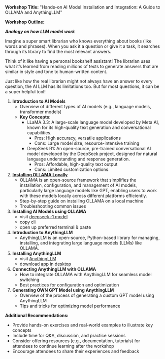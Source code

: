 **Workshop Title:** "Hands-on AI Model Installation and Integration: A Guide to OLLAMA and AnythingLLM"

**Workshop Outline:**

***Analogy on how LLM model work***

Imagine a super smart librarian who knows everything about books (like words and phrases). When you ask it a question or give it a task, it searches through its library to find the most relevant answers.

Think of it like having a personal bookshelf assistant! The librarian uses what it’s learned from reading millions of texts to generate answers that are similar in style and tone to human-written content.

Just like how the real librarian might not always have an answer to every question, the AI LLM has its limitations too. But for most questions, it can be a super helpful tool!

1. **Introduction to AI Models**
	* Overview of different types of AI models (e.g., language models, transformer models)
	* **Key Concepts:**
		+ LLaMA 3.3: A large-scale language model developed by Meta AI, known for its high-quality text generation and conversational capabilities.
			- Pros: High accuracy, versatile applications
			- Cons: Large model size, resource-intensive training
		+ DeepSeek R1: An open-source, pre-trained conversational AI model developed by the DeepSeek project, designed for natural language understanding and response generation.
			- Pros: Affordable, high-quality text output
			- Cons: Limited customization options
2. [**Installing OLLAMA Locally**](https://ollama.com/)
	- OLLAMA is an open-source framework that simplifies the installation, configuration, and management of AI models, particularly large language models like GPT, enabling users to work with these models locally across different platforms efficiently.
	* Step-by-step guide on installing OLLAMA on a local machine
	* Troubleshooting common issues
4. **Installing AI Models using OLLAMA**
	- visit [deepseek r1 model](https://ollama.com/library/deepseek-r1:14b)
	* copy cli
	* open up preferred terminal & paste
6. **Introduction to AnythingLLM**
	* AnythingLLM is an open-source, Python-based library for managing, installing, and integrating large language models (LLMs) like OLLAMA.
7. **Installing AnythingLLM**
	- visit [AnythingLLM](https://anythingllm.com/)
	- download app in desktop
1. **Connecting AnythingLLM with OLLAMA**
	* How to integrate OLLAMA with AnythingLLM for seamless model switching
	* Best practices for configuration and optimization
2. **Generating OWN GPT Model using AnythingLLM**
	* Overview of the process of generating a custom GPT model using AnythingLLM
	* Tips and tricks for optimizing model performance

**Additional Recommendations:**

* Provide hands-on exercises and real-world examples to illustrate key concepts
* Include time for Q&A, discussion, and practice sessions
* Consider offering resources (e.g., documentation, tutorials) for attendees to continue learning after the workshop
* Encourage attendees to share their experiences and feedback
